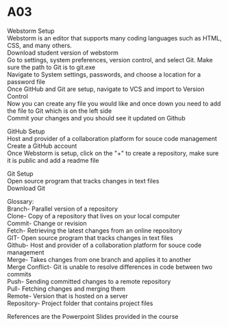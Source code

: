 # A03
Webstorm Setup  
Webstorm is an editor that supports many coding languages such as HTML, CSS, and many others.   
Download student version of webstorm  
Go to settings, system preferences, version control, and select Git. Make sure the path to Git is to git.exe  
Navigate to System settings, passwords, and choose a location for a password file  
Once GitHub and Git are setup, navigate to VCS and import to Version Control  
Now you can create any file you would like and once down you need to add the file to Git which is on the left side  
Commit your changes and you should see it updated on Github  

GitHub Setup  
Host and provider of a collaboration platform for souce code management  
Create a GitHub account  
Once Webstorm is setup, click on the "+" to create a repository, make sure it is public and add a readme file  
  
  
Git Setup  
Open source program that tracks changes in text files  
Download Git   

Glossary:  
Branch- Parallel version of a repository  
Clone- Copy of a repository that lives on your local computer  
Commit- Change or revision  
Fetch- Retrieving the latest changes from an online repository  
GIT- Open source program that tracks changes in text files  
Github- Host and provider of a collaboration platform for souce code management  
Merge- Takes changes from one branch and applies it to another  
Merge Conflict- Git is unable to resolve differences in code between two commits  
Push- Sending committed changes to a remote repository  
Pull- Fetching changes and merging them  
Remote- Version that is hosted on a server  
Repository- Project folder that contains project files  

References are the Powerpoint Slides provided in the course   

